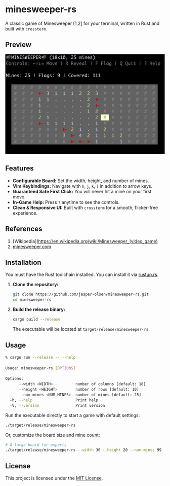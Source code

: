 # minesweeper-rs

A classic game of Minesweeper [1,2] for your terminal, written in Rust and built with `crossterm`.

## Preview

![alt text](Assets/screenshot.png "Game UI")


## Features

-   **Configurable Board:** Set the width, height, and number of mines.
-   **Vim Keybindings:** Navigate with `h`, `j`, `k`, `l` in addition to arrow keys.
-   **Guaranteed Safe First Click:** You will never hit a mine on your first move.
-   **In-Game Help:** Press `?` anytime to see the controls.
-   **Clean & Responsive UI:** Built with `crossterm` for a smooth, flicker-free experience.

## References

1. [Wikipedia](https://en.wikipedia.org/wiki/Minesweeper_(video_game)
2. [minesweeper.com](https://minesweepergame.com/)


## Installation

You must have the Rust toolchain installed. You can install it via [rustup.rs](https://rustup.rs/).
1.  **Clone the repository:**
    ```bash
    git clone https://github.com/jesper-olsen/minesweeper-rs.git
    cd minesweeper-rs
    ```

2.  **Build the release binary:**
    ```bash
    cargo build --release
    ```
    The executable will be located at `target/release/minesweeper-rs`.

## Usage

```bash
% cargo run --release -- --help

Usage: minesweeper-rs [OPTIONS]

Options:
      --width <WIDTH>          number of columns [default: 18]
      --height <HEIGHT>        number of rows [default: 10]
      --num-mines <NUM_MINES>  number of mines [default: 25]
  -h, --help                   Print help
  -V, --version                Print version
```

Run the executable directly to start a game with default settings:

```bash
./target/release/minesweeper-rs
```

Or, customize the board size and mine count:

```bash
# A large board for experts
./target/release/minesweeper-rs --width 30 --height 20 --num-mines 99
```

## License

This project is licensed under the [MIT License](LICENSE).
